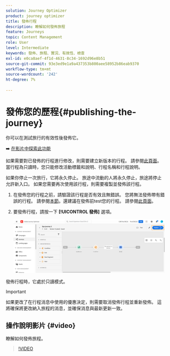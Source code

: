 ```yaml
---
solution: Journey Optimizer
product: journey optimizer
title: 發佈行程
description: 瞭解如何發佈旅程
feature: Journeys
topic: Content Management
role: User
level: Intermediate
keywords: 發佈、旅程、實況、有效性、檢查
exl-id: e0ca8aef-4f1d-4631-8c34-1692d96e8b51
source-git-commit: 93e3ed9e1a9a437353b800aee58952b86eab9370
workflow-type: tm+mt
source-wordcount: '242'
ht-degree: 7%

---
```


# 發佈您的歷程{#publishing-the-journey}

你可以在測試旅行的有效性後發佈它。

➡️ [在影片中探索此功能](#video)

如果需要對已發佈的行程進行修改，則需要建立新版本的行程。 請參閱[此頁面](../building-journeys/journey.md)。當行程為只讀時，您只能修改活動標籤和說明、行程名稱和行程說明。

如果你停止一次旅行，它將永久停止。 旅途中流動的人將永久停止，旅途將停止允許新入口。 如果您需要再次使用該行程，則需要複製並發佈該行程。

1. 在發佈您的行程之前，請驗證該行程是否有效且無錯誤。 您將無法發佈帶有錯誤的行程。 請參閱[本節](../building-journeys/troubleshooting.md#checking-for-errors-before-testing)。還建議在發佈前test您的行程。 請參閱[此頁面](../building-journeys/testing-the-journey.md)。
1. 要發佈行程，請按一下 **[!UICONTROL 發佈]** 選項。

   ![](assets/journeyuc1_18.png)

發佈行程時，它處於只讀模式。

>[!IMPORTANT]
>
>如果更改了在行程消息中使用的優惠決定，則需要取消發佈行程並重新發佈。  這將確保將更改納入旅程的消息，並確保消息與最新更新一致。

## 操作說明影片 {#video}

瞭解如何發佈旅程。

>[!VIDEO](https://video.tv.adobe.com/v/334238?quality=12)